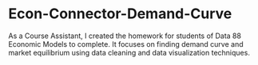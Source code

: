 # Econ-Connector-Demand-Curve
As a Course Assistant, I created the homework for students of Data 88 Economic Models to complete. It focuses on finding demand curve and market equilibrium using data cleaning and data visualization techniques.
